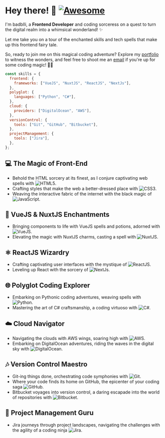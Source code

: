 # Hey there! 👋  [![Awesome](https://cdn.rawgit.com/sindresorhus/awesome/d7305f38d29fed78fa85652e3a63e154dd8e8829/media/badge.svg)](https://github.com/sindresorhus/awesome)

I'm badblli, a **Frontend Developer** and coding sorceress on a quest to turn the digital realm into a whimsical wonderland! ✨

Let me take you on a tour of the enchanted skills and tech spells that make up this frontend fairy tale.

So, ready to join me on this magical coding adventure? Explore my [portfolio](https://www.badblli.dev/) to witness the wonders, and feel free to shoot me an [email](mailto:bsnradblli@gmail.com) if you're up for some coding magic! 🚀✨

```javascript
const skills = {
  frontend: {
    frameworks: ["VueJS", "NuxtJS", "ReactJS", "NextJs"],
  },
  polyglot: {
    languages: ["Python", "C#"],
  },
  cloud: {
    providers: ["DigitalOcean", "AWS"],
  },
  versionControl: {
    tools: ["Git", "GitHub", "Bitbucket"],
  },
  projectManagement: {
    tools: ["Jira"],
  },
};
```


## 💻 The Magic of Front-End
- Behold the HTML sorcery at its finest, as I conjure captivating web spells with ![HTML5](https://img.shields.io/badge/HTML5-E34F26?style=flat&logo=html5&logoColor=white).
- Crafting styles that make the web a better-dressed place with ![CSS3](https://img.shields.io/badge/CSS3-1572B6?style=flat&logo=css3&logoColor=white).
- Weaving the interactive fabric of the internet with the black magic of ![JavaScript](https://img.shields.io/badge/JavaScript-F7DF1E?style=flat&logo=javascript&logoColor=black).

## 🚀 VueJS & NuxtJS Enchantments
- Bringing components to life with VueJS spells and potions, adorned with ![VueJS](https://img.shields.io/badge/VueJS-4FC08D?style=flat&logo=vue.js&logoColor=white).
- Elevating the magic with NuxtJS charms, casting a spell with ![NuxtJS](https://img.shields.io/badge/NuxtJS-00C58E?style=flat&logo=nuxt.js&logoColor=white).

## ⚛️ ReactJS Wizardry
- Crafting captivating user interfaces with the mystique of ![ReactJS](https://img.shields.io/badge/ReactJS-61DAFB?style=flat&logo=react&logoColor=black).
- Leveling up React with the sorcery of ![NextJs](https://img.shields.io/badge/NextJs-000000?style=flat&logo=next.js&logoColor=white).

## 🌐 Polyglot Coding Explorer
- Embarking on Pythonic coding adventures, weaving spells with ![Python](https://img.shields.io/badge/Python-3776AB?style=flat&logo=python&logoColor=white).
- Mastering the art of C# craftsmanship, a coding virtuoso with ![C#](https://img.shields.io/badge/C%23-239120?style=flat&logo=c-sharp&logoColor=white).

## ☁️ Cloud Navigator
- Navigating the clouds with AWS wings, soaring high with ![AWS](https://img.shields.io/badge/AWS-232F3E?style=flat&logo=amazon-aws&logoColor=white).
- Embarking on DigitalOcean adventures, riding the waves in the digital sky with ![DigitalOcean](https://img.shields.io/badge/DigitalOcean-0080FF?style=flat&logo=digitalocean&logoColor=white).
<!--- Azure adventures in the Microsoft cosmos, exploring the clouds with ![Microsoft Azure](https://img.shields.io/badge/Microsoft_Azure-0089D6?style=flat&logo=microsoft-azure&logoColor=white).-->

## 🎶 Version Control Maestro
- Git-ing things done, orchestrating code symphonies with ![Git](https://img.shields.io/badge/Git-F05032?style=flat&logo=git&logoColor=white).
- Where your code finds its home on GitHub, the epicenter of your coding saga ![GitHub](https://img.shields.io/badge/GitHub-181717?style=flat&logo=github&logoColor=white).
- Bitbucket voyages into version control, a daring escapade into the world of repositories with ![Bitbucket](https://img.shields.io/badge/Bitbucket-0052CC?style=flat&logo=bitbucket&logoColor=white).

## 🚀 Project Management Guru
- Jira journeys through project landscapes, navigating the challenges with the agility of a coding ninja ![Jira](https://img.shields.io/badge/Jira-0052CC?style=flat&logo=jira&logoColor=white).
